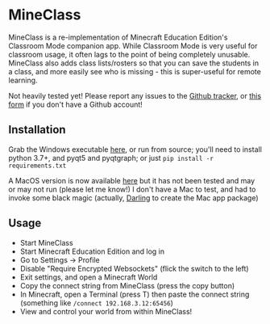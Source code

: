 # MineClass

MineClass is a re-implementation of Minecraft Education Edition's Classroom Mode companion app. While Classroom Mode is very useful for classroom usage, it often lags 
to the point of being completely unusable. MineClass also adds class lists/rosters so that you can save the students in a class, and more easily see who is missing -
this is super-useful for remote learning. 

Not heavily tested yet! Please report any issues to the [Github tracker](https://github.com/askvictor/mineclass/issues), or [this form](https://docs.google.com/forms/d/e/1FAIpQLSfJzt81GjENdARMeORSi-YV-yX-GoebSz8CVlZbWFcwDQQZGQ/viewform?usp=sf_link) if you don't have a Github account!

## Installation
Grab the Windows executable [here](https://github.com/askvictor/mineclass/releases/latest/download/mineclass.exe), or run from source; you'll need to install python 3.7+, and pyqt5 and pyqtgraph; 
or just `pip install -r requirements.txt`

A MacOS version is now available [here](https://github.com/askvictor/mineclass/releases/latest/download/mineclass_macos.zip) but it has not been tested and may or may not run (please let me know!) I don't have a Mac to test, and had to invoke some black magic (actually, [Darling](https://www.darlinghq.org/) to create the Mac app package)

## Usage
- Start MineClass
- Start Minecraft Education Edition and log in
- Go to Settings -> Profile
- Disable "Require Encrypted Websockets" (flick the switch to the left)
- Exit settings, and open a Minecraft World
- Copy the connect string from MineClass (press the copy button)
- In Minecraft, open a Terminal (press T) then paste the connect string (something like `/connect 192.168.3.12:65456`)
- View and control your world from within MineClass!
